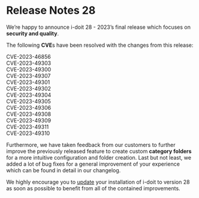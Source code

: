# Release Notes 28

We’re happy to announce i-doit 28 - 2023’s final release which focuses on **security and quality**.

The following **CVE**s have been resolved with the changes from this release:

CVE-2023-46856<br>
CVE-2023-49303<br>
CVE-2023-49300<br>
CVE-2023-49307<br>
CVE-2023-49301<br>
CVE-2023-49302<br>
CVE-2023-49304<br>
CVE-2023-49305<br>
CVE-2023-49306<br>
CVE-2023-49308<br>
CVE-2023-49309<br>
CVE-2023-49311<br>
CVE-2023-49310<br>

Furthermore, we have taken feedback from our customers to further improve the previously released feature to create custom **category folders** for a more intuitive configuration and folder creation. Last but not least, we added a lot of bug fixes for a general improvement of your experience which can be found in detail in our changelog.

We highly encourage you to [update](../../wartung-und-betrieb/update-einspielen.md) your installation of i-doit to version 28 as soon as possible to benefit from all of the contained improvements.

